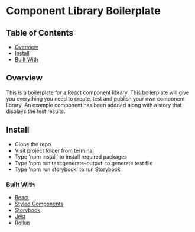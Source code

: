 # Component Library Boilerplate

## Table of Contents
- [Overview](#overview)
- [Install](#install)
- [Built With](#built-with)

## Overview
This is a boilerplate for a React component library. This boilerplate will give you everything you need to create, test and publish your own component library. An example component has been addded along with a story that displays the test results.

## Install
- Clone the repo
- Visit project folder from terminal
- Type 'npm install' to install required packages
- Type 'npm run test:generate-output' to generate test file
- Type 'npm run storybook' to run Storybook

### Built With
- [React](https://reactjs.org/)
- [Styled Components](https://styled-components.com/)
- [Storybook](https://storybook.js.org/)
- [Jest](https://jestjs.io/)
- [Rollup](https://rollupjs.org/)
